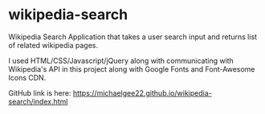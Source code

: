 # wikipedia-search
Wikipedia Search Application that takes a user search input and returns list of related wikipedia pages.

I used HTML/CSS/Javascript/jQuery along with communicating with Wikipedia's API in this project along with Google Fonts and Font-Awesome Icons CDN. 

GitHub link is here: https://michaelgee22.github.io/wikipedia-search/index.html
